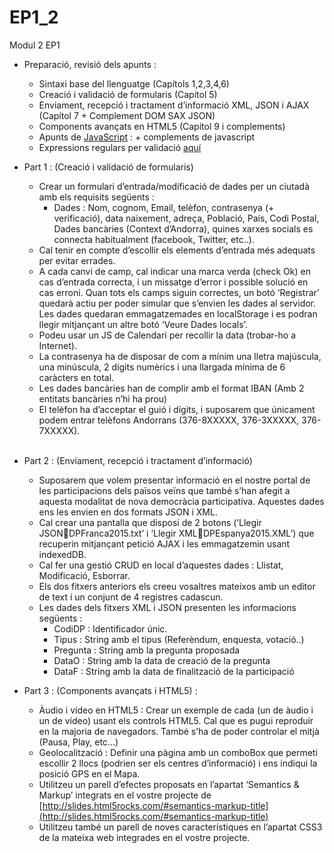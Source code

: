 # EP1_2
Modul 2 EP1


- Preparació, revisió dels apunts :
  - Sintaxi base del llenguatge (Capítols 1,2,3,4,6)
  - Creació i validació de formularis (Capítol 5)
  - Enviament, recepció i tractament d’informació XML, JSON i AJAX (Capítol 7 + Complement DOM SAX JSON)
  - Components avançats en HTML5 (Capítol 9 i complements)
  - Apunts de [JavaScript](http://librosweb.es/libro/javascript/) : + complements de javascript
  - Expressions regulars per validació [aquí](http://webintenta.com/validacion-con-expresiones-regulares-y-javascript.html) 

- Part 1 : (Creació i validació de formularis)
  - Crear un formulari d’entrada/modificació de dades per un ciutadà amb els requisits següents :
	- Dades : Nom, cognom, Email, telèfon, contrasenya (+ verificació), data naixement, adreça, Població, País, Codi Postal, Dades bancàries (Context d’Andorra), quines xarxes socials es connecta habitualment (facebook, Twitter, etc..).
  - Cal tenir en compte d’escollir els elements d’entrada més adequats per evitar errades.
  -  A cada canvi de camp, cal indicar una marca verda (check Ok) en cas d’entrada correcta, i un missatge d’error i possible solució en cas erroni. Quan tots els camps siguin correctes, un botó ‘Registrar’ quedarà actiu per poder simular que s’envien les dades al servidor. Les dades quedaran emmagatzemades en localStorage i es podran llegir mitjançant un altre botó ‘Veure Dades locals’.  
  - Podeu usar un JS de Calendari per recollir la data (trobar-ho a Internet).
  - La contrasenya ha de disposar de com a mínim una lletra majúscula, una minúscula, 2 dígits numèrics i una llargada mínima de 6 caràcters en total.
  - Les dades bancàries han de complir amb el format IBAN (Amb 2 entitats bancàries n’hi ha prou)
  - El telèfon ha d’acceptar el guió i dígits, i suposarem que únicament podem entrar telèfons Andorrans (376-8XXXXX, 376-3XXXXX, 376-7XXXXX).     
 
- Part 2 : (Enviament, recepció i tractament d’informació)
  - Suposarem que volem presentar informació en el nostre portal de les participacions dels països veïns que també s’han afegit a aquesta modalitat de nova democràcia participativa. Aquestes dades ens les envien en dos formats JSON i XML.
  - Cal crear una pantalla que disposi de 2 botons (‘Llegir JSONDPFranca2015.txt’ i ‘Llegir XMLDPEspanya2015.XML’) que recuperin mitjançant petició AJAX i les emmagatzemin usant indexedDB. 
  - Cal fer una gestió CRUD en local d’aquestes dades : Llistat, Modificació, Esborrar.
  - Els dos fitxers anteriors els creeu vosaltres mateixos amb un editor de text i un conjunt de 4 registres cadascun.
  - Les dades dels fitxers XML i JSON presenten les informacions següents :
    - CodiDP : Identificador únic.
    - Tipus : String amb el tipus (Referèndum, enquesta, votació..)
    - Pregunta : String amb la pregunta proposada
    - DataO  : String amb la data de creació de la pregunta
    - DataF : String amb la data de finalització de la participació

- Part 3 : (Components avançats i HTML5) : 
  - Àudio i vídeo en HTML5 : Crear un exemple de cada (un de àudio i un de vídeo) usant els controls HTML5. Cal que es pugui reproduir en la majoria de navegadors. També s’ha de poder controlar el mitjà (Pausa, Play, etc...) 
  - Geolocalització : Definir una pàgina amb un comboBox que permeti escollir 2 llocs (podrien ser els centres d’informació) i ens indiqui la posició GPS en el Mapa.
  - Utilitzeu un parell d’efectes proposats en l’apartat ‘Semantics & Markup’ integrats en el vostre projecte de [http://slides.html5rocks.com/#semantics-markup-title](http://slides.html5rocks.com/#semantics-markup-title) 
  - Utilitzeu també un parell de noves característiques en l’apartat CSS3 de la mateixa web integrades en el vostre projecte.

